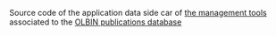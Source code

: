 Source code of the application data side car of [the management tools](//github.com/JMMC-OpenDev/bibdb) associated to the [OLBIN publications database](//publications.olbin.org)
